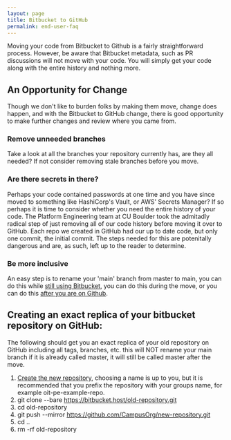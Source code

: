 ```yaml
---
layout: page
title: Bitbucket to GitHub
permalink: end-user-faq
---
```

Moving your code from Bitbucket to Github is a fairly straightforward process. However, be aware that Bitbucket metadata, such as PR discussions will not move with your code. You will simply get your code along with the entire history and nothing more.

## An Opportunity for Change
Though we don't like to burden folks by making them move, change does happen, and with the Bitbucket to GitHub change, there is good opportunity to make further changes and review where you came from.
### Remove unneeded branches
Take a look at all the branches your repository currently has, are they all needed? If not consider removing stale branches before you move.
### Are there secrets in there?
Perhaps your code contained passwords at one time and you have since moved to something like HashiCorp's Vault, or AWS' Secrets Manager? If so perhaps it is time to consider whether you need the entire history of your code. The Platform Engineering team at CU Boulder took the admitadly radical step of just removing all of our code history before moving it over to GitHub. Each repo we created in GitHub had our up to date code, but only one commit, the initial commit. The steps needed for this are potenitally dangerous and are, as such, left up to the reader to determine.
### Be more inclusive
An easy step is to rename your 'main' branch from master to main, you can do this while [still using Bitbucket](https://dev.to/rhymu8354/git-renaming-the-master-branch-137b), you can do this during the move, or you can do this [after you are on Github](https://github.com/github/renaming).

## Creating an exact replica of your bitbucket repository on GitHub:
The following should get you an exact replica of your old repository on GitHub including all tags, branches, etc. this will NOT rename your main branch if it is already called master, it will still be called master after the move.
1. [Create the new repository](https://docs.github.com/en/github/creating-cloning-and-archiving-repositories/creating-a-new-repository), choosing a name is up to you, but it is recommended that you prefix the repository with your groups name, for example oit-pe-example-repo.
1. git clone --bare https://bitbucket.host/old-repository.git
1. cd old-repository
1. git push --mirror https://github.com/CampusOrg/new-repository.git
1. cd ..
1. rm -rf old-repository